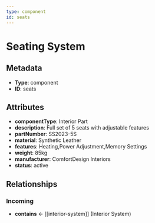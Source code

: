 ```yaml
---
type: component
id: seats
---
```


# Seating System

## Metadata

- **Type**: component
- **ID**: seats

## Attributes

- **componentType**: Interior Part
- **description**: Full set of 5 seats with adjustable features
- **partNumber**: SS2023-5S
- **material**: Synthetic Leather
- **features**: Heating,Power Adjustment,Memory Settings
- **weight**: 85kg
- **manufacturer**: ComfortDesign Interiors
- **status**: active

## Relationships

### Incoming

- **contains** ← [[interior-system]] (Interior System)

